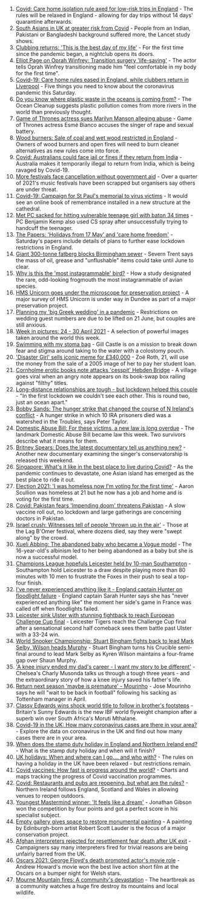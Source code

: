 1. [Covid: Care home isolation rule axed for low-risk trips in England](https://www.bbc.co.uk/news/uk-56951974) - The rules will be relaxed in England - allowing for day trips without 14 days' quarantine afterwards.
2. [South Asians in UK at greater risk from Covid](https://www.bbc.co.uk/news/health-56944739) - People from an Indian, Pakistani or Bangladeshi background suffered more, the Lancet study shows.
3. [Clubbing returns: 'This is the best day of my life'](https://www.bbc.co.uk/news/newsbeat-56951642) - For the first time since the pandemic began, a nightclub opens its doors.
4. [Elliot Page on Oprah Winfrey: Transition surgery 'life-saving'](https://www.bbc.co.uk/news/world-us-canada-56952345) - The actor tells Oprah Winfrey transitioning made him "feel comfortable in my body for the first time".
5. [Covid-19: Care home rules eased in England, while clubbers return in Liverpool](https://www.bbc.co.uk/news/uk-56952968) - Five things you need to know about the coronavirus pandemic this Saturday.
6. [Do you know where plastic waste in the oceans is coming from?](https://www.bbc.co.uk/news/science-environment-56937300) - The Ocean Cleanup suggests plastic pollution comes from more rivers in the world than previously thought.
7. [Game of Thrones actress sues Marilyn Manson alleging abuse](https://www.bbc.co.uk/news/world-us-canada-56951794) - Game of Thrones actress Esmé Bianco accuses the singer of rape and sexual battery.
8. [Wood burners: Sale of coal and wet wood restricted in England](https://www.bbc.co.uk/news/science-environment-56949426) - Owners of wood burners and open fires will need to burn cleaner alternatives as new rules come into force.
9. [Covid: Australians could face jail or fines if they return from India](https://www.bbc.co.uk/news/world-australia-56953052) - Australia makes it temporarily illegal to return from India, which is being ravaged by Covid-19.
10. [More festivals face cancellation without government aid](https://www.bbc.co.uk/news/business-56940145) - Over a quarter of 2021's music festivals have been scrapped but organisers say others are under threat.
11. [Covid-19: Campaign for St Paul's memorial to virus victims](https://www.bbc.co.uk/news/uk-56951552) - It would see an online book of remembrance installed in a new structure at the cathedral.
12. [Met PC sacked for hitting vulnerable teenage girl with baton 34 times](https://www.bbc.co.uk/news/uk-england-london-56950484) - PC Benjamin Kemp also used CS spray after unsuccessfully trying to handcuff the teenager.
13. [The Papers: 'Holidays from 17 May' and 'care home freedom'](https://www.bbc.co.uk/news/blogs-the-papers-56952475) - Saturday's papers include details of plans to further ease lockdown restrictions in England.
14. [Giant 300-tonne fatberg blocks Birmingham sewer](https://www.bbc.co.uk/news/uk-england-birmingham-56952152) - Severn Trent says the mass of oil, grease and "unflushable" items could take until June to clear.
15. [Why is this the 'most instagrammable' bird?](https://www.bbc.co.uk/news/science-environment-56946165) - How a study designated the rare, odd-looking frogmouth the most instagrammable of avian species.
16. [HMS Unicorn goes under the microscope for preservation project](https://www.bbc.co.uk/news/uk-scotland-tayside-central-56818539) - A major survey of HMS Unicorn is under way in Dundee as part of a major preservation project.
17. [Planning my 'big Greek wedding' in a pandemic](https://www.bbc.co.uk/news/uk-england-london-56913278) - Restrictions on wedding guest numbers are due to be lifted on 21 June, but couples are still anxious.
18. [Week in pictures: 24 - 30 April 2021](https://www.bbc.co.uk/news/in-pictures-56931344) - A selection of powerful images taken around the world this week.
19. [Swimming with my stoma bag](https://www.bbc.co.uk/news/uk-56936346) - Gill Castle is on a mission to break down fear and stigma around taking to the water with a colostomy pouch.
20. ['Disaster Girl' sells iconic meme for £340,000](https://www.bbc.co.uk/news/world-us-canada-56948514) - Zoë Roth, 21, will use the money from the sale of a 2005 image of her to pay her student loan.
21. [Cornholme erotic books note attacks 'cesspit' Hebden Bridge](https://www.bbc.co.uk/news/uk-england-leeds-56948184) - A village goes viral when an angry note appears on its book-swap box railing against "filthy" titles.
22. [Long-distance relationships are tough - but lockdown helped this couple](https://www.bbc.co.uk/news/uk-56762942) - "In the first lockdown we couldn't see each other. This is round two, just an ocean apart."
23. [Bobby Sands: The hunger strike that changed the course of N Ireland's conflict](https://www.bbc.co.uk/news/stories-56937259) - A hunger strike in which 10 IRA prisoners died was a watershed in the Troubles, says Peter Taylor.
24. [Domestic Abuse Bill: For these victims, a new law is long overdue](https://www.bbc.co.uk/news/uk-56945169) - The landmark Domestic Abuse Bill became law this week. Two survivors describe what it means for them.
25. [Britney Spears: Does the latest documentary tell us anything new?](https://www.bbc.co.uk/news/entertainment-arts-56801778) - Another new documentary examining the singer's conservatorship is released this weekend.
26. [Singapore: What's it like in the best place to live during Covid?](https://www.bbc.co.uk/news/world-asia-56939261) - As the pandemic continues to devastate, one Asian island has emerged as the best place to ride it out.
27. [Election 2021: 'I was homeless now I'm voting for the first time'](https://www.bbc.co.uk/news/uk-england-tyne-56860231) - Aaron Scullion was homeless at 21 but he now has a job and home and is voting for the first time.
28. [Covid: Pakistan fears 'Impending doom' threatens Pakistan](https://www.bbc.co.uk/news/world-asia-56888541) - A slow vaccine roll out, no lockdown and large gatherings are concerning doctors in Pakistan.
29. [Israel crush: Witnesses tell of people 'thrown up in the air'](https://www.bbc.co.uk/news/world-middle-east-56940704) - Those at the Lag B'Omer festival, where dozens died, say they were "swept along" by the crowd.
30. [Xueli Abbing: The abandoned baby who became a Vogue model](https://www.bbc.co.uk/news/world-asia-china-56464881) - The 16-year-old's albinism led to her being abandoned as a baby but she is now a successful model.
31. [Champions League hopefuls Leicester held by 10-man Southampton](https://www.bbc.co.uk/sport/football/56854764) - Southampton hold Leicester to a draw despite playing more than 80 minutes with 10 men to frustrate the Foxes in their push to seal a top-four finish.
32. [I've never experienced anything like it - England captain Hunter on floodlight failure](https://www.bbc.co.uk/sport/rugby-union/56952822) - England captain Sarah Hunter says she has "never experienced anything like" the moment her side's game in France was called off when floodlights failed.
33. [Leicester sink Ulster with stunning fightback to reach European Challenge Cup final](https://www.bbc.co.uk/sport/rugby-union/56922047) - Leicester Tigers reach the Challenge Cup final after a sensational second half comeback sees them battle past Ulster with a 33-24 win.
34. [World Snooker Championship: Stuart Bingham fights back to lead Mark Selby, Wilson heads Murphy](https://www.bbc.co.uk/sport/snooker/56945471) - Stuart Bingham turns his Crucible semi-final around to lead Mark Selby as Kyren Wilson maintains a four-frame gap over Shaun Murphy.
35. ['A knee injury ended my dad's career - I want my story to be different'](https://www.bbc.co.uk/sport/football/56887060) - Chelsea's Charly Musonda talks us through a tough three years - and the extraordinary story of how a knee injury saved his father's life.
36. [Return next season 'maybe is premature' - Mourinho](https://www.bbc.co.uk/sport/football/56955341) - Jose Mourinho says he will "wait to be back in football" following his sacking as Tottenham manager in April.
37. [Classy Edwards wins shock world title to follow in brother's footsteps](https://www.bbc.co.uk/sport/boxing/56952645) - Britain's Sunny Edwards is the new IBF world flyweight champion after a superb win over South Africa's Moruti Mthalane.
38. [Covid-19 in the UK: How many coronavirus cases are there in your area?](https://www.bbc.co.uk/news/uk-51768274) - Explore the data on coronavirus in the UK and find out how many cases there are in your area.
39. [When does the stamp duty holiday in England and Northern Ireland end?](https://www.bbc.co.uk/news/business-53319433) - What is the stamp duty holiday and when will it finish?
40. [UK holidays: When and where can I go.... and who with?](https://www.bbc.co.uk/news/explainers-52646738) - The rules on having a holiday in the UK have been relaxed - but restrictions remain.
41. [Covid vaccines: How fast is progress around the world?](https://www.bbc.co.uk/news/world-56237778) - Charts and maps tracking the progress of Covid vaccination programmes.
42. [Covid: Restaurants and pubs are reopening, but what are the rules?](https://www.bbc.co.uk/news/business-52977388) - Northern Ireland follows England, Scotland and Wales in allowing venues to reopen outdoors.
43. [Youngest Mastermind winner: 'It feels like a dream'](https://www.bbc.co.uk/news/uk-56900431) - Jonathan Gibson won the competition by four points and got a perfect score in his specialist subject.
44. [Empty gallery gives space to restore monumental painting](https://www.bbc.co.uk/news/uk-scotland-56900966) - A painting by Edinburgh-born artist Robert Scott Lauder is the focus of a major conservation project.
45. [Afghan interpreters rejected for resettlement fear death after UK exit](https://www.bbc.co.uk/news/world-asia-56831875) - Campaigners say many interpreters fired for trivial reasons are being unfairly barred from the UK.
46. [Oscars 2021: George Floyd's death prompted actor's movie role](https://www.bbc.co.uk/news/uk-wales-56878743) - Andrew Howard's movie won the best live action short film at the Oscars on a bumper night for Welsh stars.
47. [Mourne Mountain fires: A community's devastation](https://www.bbc.co.uk/news/uk-northern-ireland-56879021) - The heartbreak as a community watches a huge fire destroy its mountains and local wildlife.
